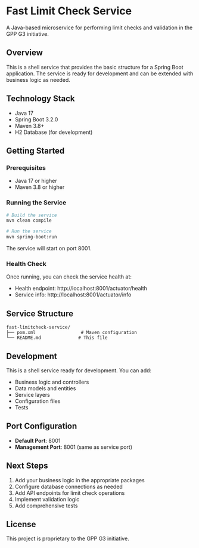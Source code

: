 # Fast Limit Check Service

A Java-based microservice for performing limit checks and validation in the GPP G3 initiative.

## Overview

This is a shell service that provides the basic structure for a Spring Boot application. The service is ready for development and can be extended with business logic as needed.

## Technology Stack

- Java 17
- Spring Boot 3.2.0
- Maven 3.8+
- H2 Database (for development)

## Getting Started

### Prerequisites
- Java 17 or higher
- Maven 3.8 or higher

### Running the Service

```bash
# Build the service
mvn clean compile

# Run the service
mvn spring-boot:run
```

The service will start on port 8001.

### Health Check

Once running, you can check the service health at:
- Health endpoint: http://localhost:8001/actuator/health
- Service info: http://localhost:8001/actuator/info

## Service Structure

```
fast-limitcheck-service/
├── pom.xml                 # Maven configuration
└── README.md              # This file
```

## Development

This is a shell service ready for development. You can add:
- Business logic and controllers
- Data models and entities
- Service layers
- Configuration files
- Tests

## Port Configuration

- **Default Port**: 8001
- **Management Port**: 8001 (same as service port)

## Next Steps

1. Add your business logic in the appropriate packages
2. Configure database connections as needed
3. Add API endpoints for limit check operations
4. Implement validation logic
5. Add comprehensive tests

## License

This project is proprietary to the GPP G3 initiative. 